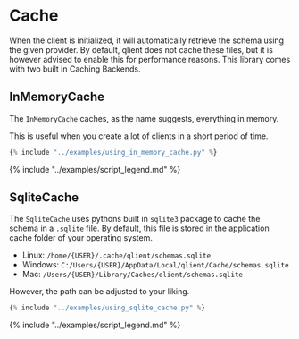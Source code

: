 # Cache

When the client is initialized, it will automatically retrieve the schema using the given provider. By default, qlient
does not cache these files, but it is however advised to enable this for performance reasons. This library comes with
two built in Caching Backends.

## InMemoryCache

The `InMemoryCache` caches, as the name suggests, everything in memory.

This is useful when you create a lot of clients in a short period of time.

```python 
{% include "../examples/using_in_memory_cache.py" %}
```

{% include "../examples/script_legend.md" %}

## SqliteCache

The `SqliteCache` uses pythons built in `sqlite3` package to cache the schema in a `.sqlite` file. By default, this file
is stored in the application cache folder of your operating system.

* Linux: `/home/{USER}/.cache/qlient/schemas.sqlite`
* Windows: `C:/Users/{USER}/AppData/Local/qlient/Cache/schemas.sqlite`
* Mac: `/Users/{USER}/Library/Caches/qlient/schemas.sqlite`

However, the path can be adjusted to your liking.

```python 
{% include "../examples/using_sqlite_cache.py" %}
```

{% include "../examples/script_legend.md" %}
